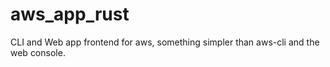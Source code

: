# aws_app_rust
CLI and Web app frontend for aws, something simpler than aws-cli and the web console.
